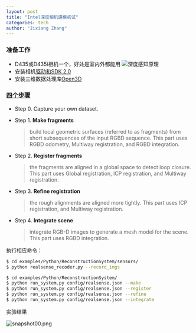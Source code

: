 ```yaml
---
layout: post
title: "Intel深度相机建模初试"
categories: tech
author: "Jixiang Zhang"
---
```


### 准备工作

- D435或D435i相机一个，好处是室内外都能用
  ![深度感知原理](https://i.loli.net/2019/12/09/ivuFrGTNzpgOdjk.jpg)
- 安装相机[驱动和SDK 2.0](https://github.com/IntelRealSense/librealsense)
- 安装三维数据处理库[Open3D](https://github.com/intel-isl/Open3D)


### [四个步骤](http://www.open3d.org/docs/release/tutorial/ReconstructionSystem/system_overview.html)

- Step 0. Capture your own dataset.

- Step 1. **Make fragments**
  > build local geometric surfaces (referred to as fragments) from short subsequences of the input RGBD sequence. This part uses RGBD odometry, Multiway registration, and RGBD integration.
- Step 2. **Register fragments**
  > the fragments are aligned in a global space to detect loop closure. This part uses Global registration, ICP registration, and Multiway registration.
- Step 3. **Refine registration**
  > the rough alignments are aligned more tightly. This part uses ICP registration, and Multiway registration.
- Step 4. **Integrate scene**
  > integrate RGB-D images to generate a mesh model for the scene. This part uses RGBD integration.

执行相应命令：

```bash
$ cd examples/Python/ReconstructionSystem/sensors/
$ python realsense_recoder.py --record_imgs

$ cd examples/Python/ReconstructionSystem/
$ python run_system.py config/realsense.json --make
$ python run_system.py config/realsense.json --register
$ python run_system.py config/realsense.json --refine
$ python run_system.py config/realsense.json --integrate
```

实验结果

![snapshot00.png](https://i.loli.net/2019/12/10/GkArVSmL9JIvh83.png)